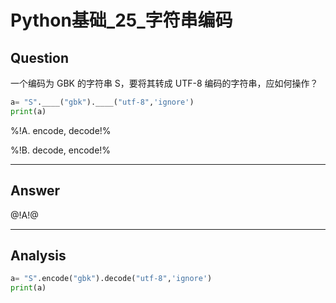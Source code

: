 # Python基础_25_字符串编码

## Question
一个编码为 GBK 的字符串 S，要将其转成 UTF-8 编码的字符串，应如何操作？

```python
a= "S".____("gbk").____("utf-8",'ignore')
print(a)
```

%!A. encode, decode!%

%!B. decode, encode!%

----

## Answer
@!A!@

----

## Analysis

```python
a= "S".encode("gbk").decode("utf-8",'ignore')
print(a)
```